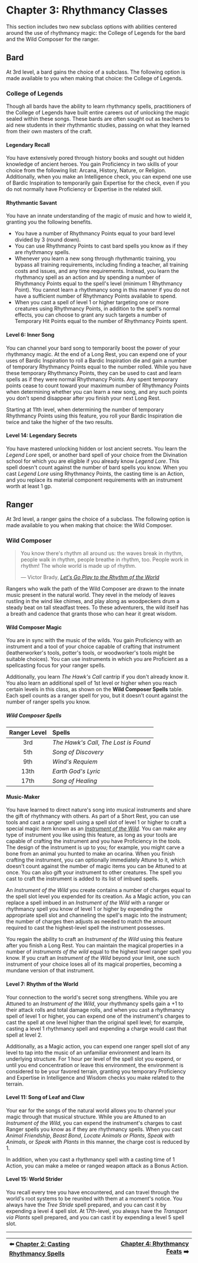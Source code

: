 # Chapter 3: Rhythmancy Classes

This section includes two new subclass options with abilities centered around the use of rhythmancy magic: the College of Legends for the bard and the Wild Composer for the ranger.

## Bard

At 3rd level, a bard gains the choice of a subclass. The following option is made available to you when making that choice: the College of Legends.

### College of Legends

Though all bards have the ability to learn rhythmancy spells, practitioners of the College of Legends have built entire careers out of unlocking the magic sealed within these songs. These bards are often sought out as teachers to aid new students in their rhythmantic studies, passing on what they learned from their own masters of the craft.

#### Legendary Recall

You have extensively pored through history books and sought out hidden knowledge of ancient heroes. You gain Proficiency in two skills of your choice from the following list: Arcana, History, Nature, or Religion. Additionally, when you make an Intelligence check, you can expend one use of Bardic Inspiration to temporarily gain Expertise for the check, even if you do not normally have Proficiency or Expertise in the related skill.

#### Rhythmantic Savant

You have an innate understanding of the magic of music and how to wield it, granting you the following benefits.

- You have a number of Rhythmancy Points equal to your bard level divided by 3 (round down).
- You can use Rhythmancy Points to cast bard spells you know as if they are rhythmancy spells.
- Whenever you learn a new song through rhythmantic training, you bypass all training requirements, including finding a teacher, all training costs and issues, and any time requirements. Instead, you learn the rhythmancy spell as an action and by spending a number of Rhythmancy Points equal to the spell's level (minimum 1 Rhythmancy Point). You cannot learn a rhythmancy song in this manner if you do not have a sufficient number of Rhythmancy Points available to spend.
- When you cast a spell of level 1 or higher targeting one or more creatures using Rhythmancy Points, in addition to the spell's normal effects, you can choose to grant any such targets a number of Temporary Hit Points equal to the number of Rhythmancy Points spent.

#### Level 6: Inner Song

You can channel your bard song to temporarily boost the power of your rhythmancy magic. At the end of a Long Rest, you can expend one of your uses of Bardic Inspiration to roll a Bardic Inspiration die and gain a number of temporary Rhythmancy Points equal to the number rolled. While you have these temporary Rhythmancy Points, they can be used to cast and learn spells as if they were normal Rhythmancy Points. Any spent temporary points cease to count toward your maximum number of Rhythmancy Points when determining whether you can learn a new song, and any such points you don't spend disappear after you finish your next Long Rest.

Starting at 11th level, when determining the number of temporary Rhythmancy Points using this feature, you roll your Bardic Inspiration die twice and take the higher of the two results.

#### Level 14: Legendary Secrets

You have mastered unlocking hidden or lost ancient secrets. You learn the _Legend Lore_ spell, or another bard spell of your choice from the Divination school for which you are eligible if you already know _Legend Lore_. This spell doesn't count against the number of bard spells you know. When you cast _Legend Lore_ using Rhythmancy Points, the casting time is an Action, and you replace its material component requirements with an instrument worth at least 1 gp.

## Ranger

At 3rd level, a ranger gains the choice of a subclass. The following option is made available to you when making that choice: the Wild Composer.

### Wild Composer

> You know there's rhythm all around us: the waves break in rhythm, people walk in rhythm, people breathe in rhythm, too. People work in rhythm! The whole world is made up of rhythm.
>
> — Victor Brady, _[Let's Go Play to the Rhythm of the World](https://youtu.be/g1zNAbrU1zM)_

Rangers who walk the path of the Wild Composer are drawn to the innate music present in the natural world. They revel in the melody of leaves rustling in the wind like chimes, and play along as woodpeckers drum a steady beat on tall steadfast trees. To these adventurers, the wild itself has a breath and cadence that grants those who can hear it great wisdom.

#### Wild Composer Magic

You are in sync with the music of the wilds. You gain Proficiency with an instrument and a tool of your choice capable of crafting that instrument (leatherworker's tools, potter's tools, or woodworker's tools might be suitable choices). You can use instruments in which you are Proficient as a spellcasting focus for your ranger spells.

Additionally, you learn _The Hawk's Call_ cantrip if you don't already know it. You also learn an additional spell of 1st level or higher when you reach certain levels in this class, as shown on the **Wild Composer Spells** table. Each spell counts as a ranger spell for you, but it doesn't count against the number of ranger spells you know.

##### Wild Composer Spells
| Ranger Level | Spells |
|:-:|:-|
| 3rd  | _The Hawk's Call_, _The Lost is Found_ |
| 5th  | _Song of Discovery_ |
| 9th  | _Wind's Requiem_ |
| 13th | _Earth God's Lyric_ |
| 17th | _Song of Healing_ |

#### Music-Maker

You have learned to direct nature's song into musical instruments and share the gift of rhythmancy with others. As part of a Short Rest, you can use tools and cast a ranger spell using a spell slot of level 1 or higher to craft a special magic item known as an _[Instrument of the Wild](ch-6-rhythmancy-magic-items.md#instrument-of-the-wild)_. You can make any type of instrument you like using this feature, as long as your tools are capable of crafting the instrument and you have Proficiency in the tools. The design of the instrument is up to you; for example, you might carve a bone from an animal you hunted to make an ocarina. When you finish crafting the instrument, you can optionally immediately Attune to it, which doesn't count against the number of magic items you can be Attuned to at once. You can also gift your instrument to other creatures. The spell you cast to craft the instrument is added to its list of imbued spells.

An _Instrument of the Wild_ you create contains a number of charges equal to the spell slot level you expended for its creation. As a Magic action, you can replace a spell imbued in an _Instrument of the Wild_ with a ranger or rhythmancy spell you know of level 1 or higher by expending the appropriate spell slot and channeling the spell's magic into the instrument; the number of charges then adjusts as needed to match the amount required to cast the highest-level spell the instrument possesses.

You regain the ability to craft an _Instrument of the Wild_ using this feature after you finish a Long Rest. You can maintain the magical properties in a number of _instruments of the wild_ equal to the highest level ranger spell you know. If you craft an _Instrument of the Wild_ beyond your limit, one such instrument of your choice loses all of its magical properties, becoming a mundane version of that instrument.

#### Level 7: Rhythm of the World

Your connection to the world's secret song strengthens. While you are Attuned to an _Instrument of the Wild_, your rhythmancy spells gain a +1 to their attack rolls and total damage rolls, and when you cast a rhythmancy spell of level 1 or higher, you can expend one of the instrument's charges to cast the spell at one level higher than the original spell level; for example, casting a level 1 rhythmancy spell and expending a charge would cast that spell at level 2.

Additionally, as a Magic action, you can expend one ranger spell slot of any level to tap into the music of an unfamiliar environment and learn its underlying structure. For 1 hour per level of the spell slot you expend, or until you end concentration or leave this environment, the environment is considered to be your favored terrain, granting you temporary Proficiency and Expertise in Intelligence and Wisdom checks you make related to the terrain.

#### Level 11: Song of Leaf and Claw

Your ear for the songs of the natural world allows you to channel your magic through that musical structure. While you are Attuned to an _Instrument of the Wild_, you can expend the instrument's charges to cast Ranger spells you know as if they are rhythmancy spells. When you cast _Animal Friendship_, _Beast Bond_, _Locate Animals or Plants_, _Speak with Animals_, or _Speak with Plants_ in this manner, the charge cost is reduced by 1.

In addition, when you cast a rhythmancy spell with a casting time of 1 Action, you can make a melee or ranged weapon attack as a Bonus Action.

#### Level 15: World Strider

You recall every tree you have encountered, and can travel through the world's root systems to be reunited with them at a moment's notice. You always have the _Tree Stride_ spell prepared, and you can cast it by expending a level 4 spell slot. At 17th-level, you always have the _Transport via Plants_ spell prepared, and you can cast it by expending a level 5 spell slot.

---

| ⬅️ [Chapter 2: Casting Rhythmancy Spells](ch-2-casting-rhythmancy-spells.md) | [Chapter 4: Rhythmancy Feats](ch-4-rhythmancy-feats.md) ➡️ |
|:-|-:|
